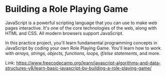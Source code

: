 # Building a Role Playing Game

JavaScript is a powerful scripting language that you can use to make web pages interactive. It's one of the core technologies of the web, along with HTML and CSS. All modern browsers support JavaScript.

In this practice project, you'll learn fundamental programming concepts in JavaScript by coding your own Role Playing Game. You'll learn how to work with _arrays, strings, objects, functions, loops, if/else statements_, and more.

Link: https://www.freecodecamp.org/learn/javascript-algorithms-and-data-structures-v8/learn-basic-javascript-by-building-a-role-playing-game/
